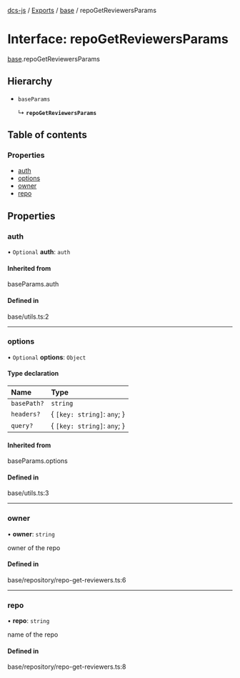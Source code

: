 [dcs-js](../README.md) / [Exports](../modules.md) / [base](../modules/base.md) / repoGetReviewersParams

# Interface: repoGetReviewersParams

[base](../modules/base.md).repoGetReviewersParams

## Hierarchy

- `baseParams`

  ↳ **`repoGetReviewersParams`**

## Table of contents

### Properties

- [auth](base.repoGetReviewersParams.md#auth)
- [options](base.repoGetReviewersParams.md#options)
- [owner](base.repoGetReviewersParams.md#owner)
- [repo](base.repoGetReviewersParams.md#repo)

## Properties

### <a id="auth" name="auth"></a> auth

• `Optional` **auth**: `auth`

#### Inherited from

baseParams.auth

#### Defined in

base/utils.ts:2

___

### <a id="options" name="options"></a> options

• `Optional` **options**: `Object`

#### Type declaration

| Name | Type |
| :------ | :------ |
| `basePath?` | `string` |
| `headers?` | { `[key: string]`: `any`;  } |
| `query?` | { `[key: string]`: `any`;  } |

#### Inherited from

baseParams.options

#### Defined in

base/utils.ts:3

___

### <a id="owner" name="owner"></a> owner

• **owner**: `string`

owner of the repo

#### Defined in

base/repository/repo-get-reviewers.ts:6

___

### <a id="repo" name="repo"></a> repo

• **repo**: `string`

name of the repo

#### Defined in

base/repository/repo-get-reviewers.ts:8
